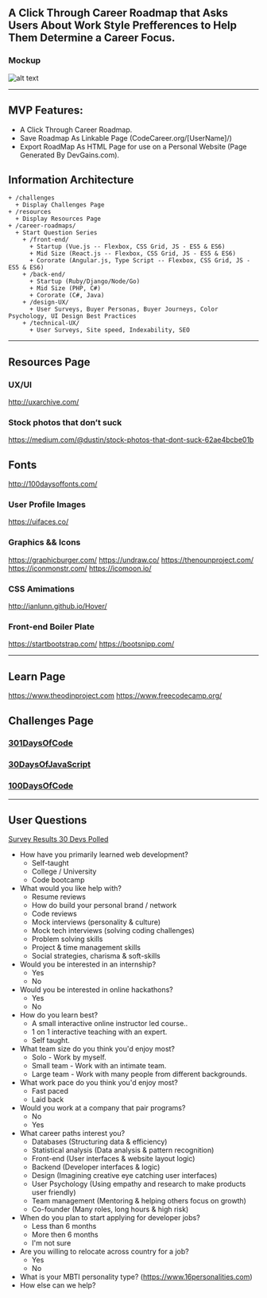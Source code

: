 ## A Click Through Career Roadmap that Asks Users About Work Style Prefferences to Help Them Determine a Career Focus.

### Mockup

![alt text](https://github.com/GitCodeCareer/CodeCareer.org/blob/master/_assets/_images/mockup.png)

---
## MVP Features:
+ A Click Through Career Roadmap.
+ Save Roadmap As Linkable Page (CodeCareer.org/[UserName]/)
+ Export RoadMap As HTML Page for use on a Personal Website (Page Generated By DevGains.com).

## Information Architecture

    + /challenges
      + Display Challenges Page
    + /resources
      + Display Resources Page
    + /career-roadmaps/
      + Start Question Series
        + /front-end/
          + Startup (Vue.js -- Flexbox, CSS Grid, JS - ES5 & ES6)
          + Mid Size (React.js -- Flexbox, CSS Grid, JS - ES5 & ES6)
          + Cororate (Angular.js, Type Script -- Flexbox, CSS Grid, JS - ES5 & ES6)
        + /back-end/
          + Startup (Ruby/Django/Node/Go)
          + Mid Size (PHP, C#)
          + Cororate (C#, Java)
        + /design-UX/
          + User Surveys, Buyer Personas, Buyer Journeys, Color Psychology, UI Design Best Practices
        + /technical-UX/
          + User Surveys, Site speed, Indexability, SEO
          
---

## Resources Page

### UX/UI
http://uxarchive.com/

### Stock photos that don’t suck
https://medium.com/@dustin/stock-photos-that-dont-suck-62ae4bcbe01b

## Fonts
http://100daysoffonts.com/

### User Profile Images
https://uifaces.co/

### Graphics && Icons
https://graphicburger.com/
https://undraw.co/
https://thenounproject.com/
https://iconmonstr.com/
https://icomoon.io/

### CSS Amimations
http://ianlunn.github.io/Hover/

### Front-end Boiler Plate
https://startbootstrap.com/
https://bootsnipp.com/

---

## Learn Page
https://www.theodinproject.com
https://www.freecodecamp.org/

## Challenges Page

### [301DaysOfCode](https://301daysofcode.com/)
### [30DaysOfJavaScript](https://JavaScript30.com/friend/SPAK)
### [100DaysOfCode](https://www.100daysofcode.com/)

---

## User Questions

[Survey Results 30 Devs Polled](https://twitter.com/ioedeveloper/status/1042849527353552897)

+ How have you primarily learned web development?
  + Self-taught
  + College / University
  + Code bootcamp
+ What would you like help with?
  + Resume reviews
  + How do build your personal brand / network
  + Code reviews
  + Mock interviews (personality & culture)
  + Mock tech interviews (solving coding challenges)
  + Problem solving skills
  + Project & time management skills
  + Social strategies, charisma & soft-skills
+ Would you be interested in an internship?
  + Yes
  + No
+ Would you be interested in online hackathons?
  + Yes
  + No
+ How do you learn best?
  + A small interactive online instructor led course..
  + 1 on 1 interactive teaching with an expert.
  + Self taught.
+ What team size do you think you'd enjoy most?
  + Solo - Work by myself.
  + Small team - Work with an intimate team.
  + Large team - Work with many people from different backgrounds.
+ What work pace do you think you'd enjoy most?
  + Fast paced
  + Laid back
+ Would you work at a company that pair programs?
  + No
  + Yes
+ What career paths interest you?
  + Databases (Structuring data & efficiency)
  + Statistical analysis (Data analysis & pattern recognition)
  + Front-end (User interfaces & website layout logic)
  + Backend (Developer interfaces & logic)
  + Design (Imagining creative eye catching user interfaces)
  + User Psychology (Using empathy and research to make products user friendly)
  + Team management (Mentoring & helping others focus on growth)
  + Co-founder (Many roles, long hours & high risk)
+ When do you plan to start applying for developer jobs?
  + Less than 6 months
  + More then 6 months
  + I'm not sure
+ Are you willing to relocate across country for a job?
  + Yes
  + No
+ What is your MBTI personality type? (https://www.16personalities.com)
+ How else can we help?

